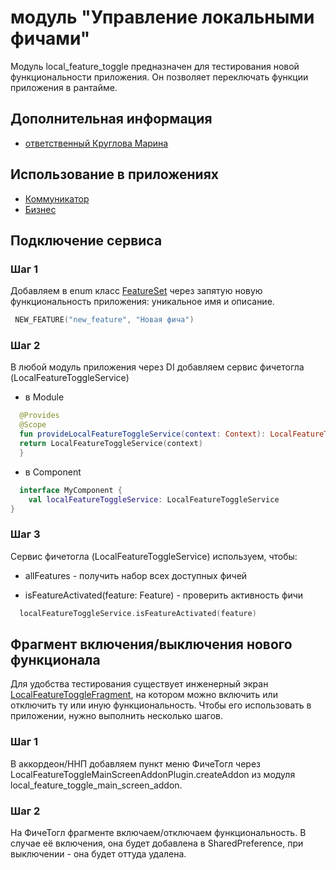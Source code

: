 # модуль "Управление локальными фичами"

Модуль local_feature_toggle предназначен для тестирования новой функциональности приложения. 
Он позволяет переключать функции приложения в рантайме.

## Дополнительная информация

- [ответственный Круглова Марина](https://online.sbis.ru/person/8a7248e7-b4b2-4c2e-a988-3534eab414f8)

## Использование в приложениях
- [Коммуникатор](https://git.sbis.ru/mobileworkspace/apps/droid/communicator)
- [Бизнес](https://git.sbis.ru/mobileworkspace/apps/droid/business)

## Подключение сервиса

### Шаг 1

Добавляем в enum класс [FeatureSet](src/main/java/ru/tensor/sbis/localfeaturetoggle/data/FeatureSet.kt) через запятую
новую функциональность приложения: уникальное имя и описание.
```kotlin
 NEW_FEATURE("new_feature", "Новая фича")
```

### Шаг 2

В любой модуль приложения через DI добавляем сервис фичетогла (LocalFeatureToggleService)
- в Module
```kotlin
  @Provides
  @Scope
  fun provideLocalFeatureToggleService(context: Context): LocalFeatureToggleService {
  return LocalFeatureToggleService(context)
  }
```
- в Component
```kotlin
  interface MyComponent {
    val localFeatureToggleService: LocalFeatureToggleService
}
```

### Шаг 3

Сервис фичетогла (LocalFeatureToggleService) используем, чтобы:

- allFeatures - получить набор всех доступных фичей

- isFeatureActivated(feature: Feature) - проверить активность фичи

```kotlin
  localFeatureToggleService.isFeatureActivated(feature)
```

## Фрагмент включения/выключения нового функционала

Для удобства тестирования существует инженерный экран [LocalFeatureToggleFragment](src/main/java/ru/tensor/sbis/localfeaturetoggle/presentation/LocalFeatureToggleFragment.kt), 
на котором можно включить или отключить ту или иную функциональность. 
Чтобы его использовать в приложении, нужно выполнить несколько шагов.

### Шаг 1

В аккордеон/ННП добавляем пункт меню ФичеТогл через LocalFeatureToggleMainScreenAddonPlugin.createAddon из модуля
local_feature_toggle_main_screen_addon.

### Шаг 2

На ФичеТогл фрагменте включаем/отключаем функциональность.
В случае её включения, она будет добавлена в SharedPreference, при выключении - она будет оттуда удалена.